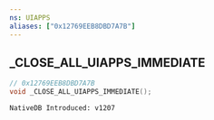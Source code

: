 ```yaml
---
ns: UIAPPS
aliases: ["0x12769EEB8DBD7A7B"]
---
```

## _CLOSE_ALL_UIAPPS_IMMEDIATE

```c
// 0x12769EEB8DBD7A7B
void _CLOSE_ALL_UIAPPS_IMMEDIATE();
```

```
NativeDB Introduced: v1207
```

